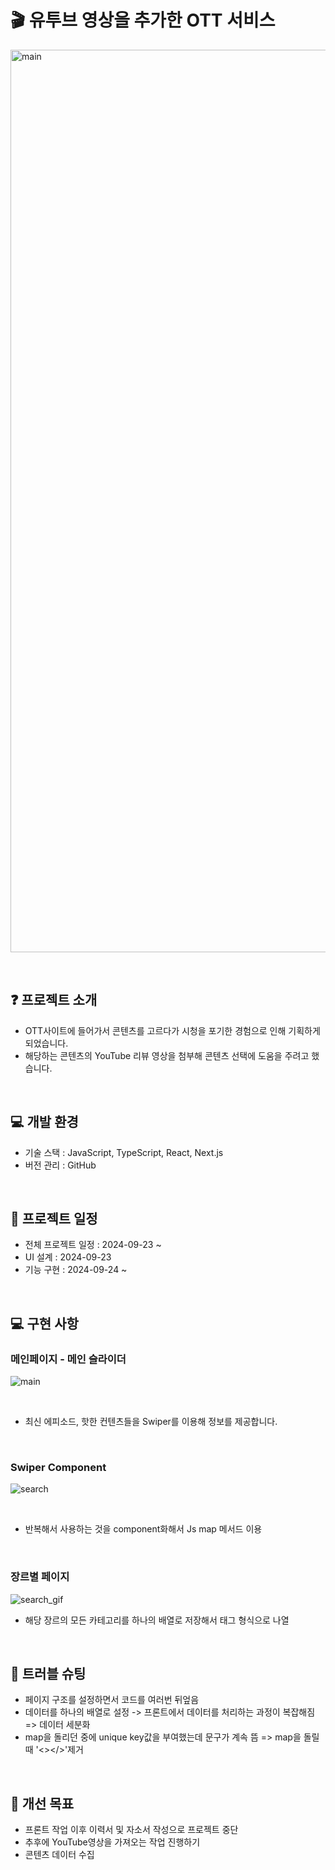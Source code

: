 # 🎬 유투브 영상을 추가한 OTT 서비스
<a><img src="https://github.com/user-attachments/assets/0ad7b8d4-43e5-4a51-a90b-5fecd7728fb3" width="1444" alt="main" /></a>

<br>

## ❓ 프로젝트 소개

- OTT사이트에 들어가서 콘텐츠를 고르다가 시청을 포기한 경험으로 인해 기획하게 되었습니다.
- 해당하는 콘텐츠의 YouTube 리뷰 영상을 첨부해 콘텐츠 선택에 도움을 주려고 했습니다.

<br>

## 💻 개발 환경

- 기술 스택 : JavaScript, TypeScript, React, Next.js
- 버전 관리 : GitHub

<br>

## 📅 프로젝트 일정

- 전체 프로젝트 일정 : 2024-09-23 ~
- UI 설계 : 2024-09-23
- 기능 구현 : 2024-09-24 ~ 

<br>

## 💻 구현 사항

### 메인페이지 - 메인 슬라이더
<a><img src="https://github.com/user-attachments/assets/fc10c220-06f2-4e91-b606-3d1e2a2077fd" alt="main"/></a>

<br>

- 최신 에피소드, 핫한 컨텐츠들을 Swiper를 이용해 정보를 제공합니다.

<br>

### Swiper Component
<a><img src="https://github.com/user-attachments/assets/85b4940f-d8db-426a-88a4-76359f6c3d9d" alt="search"/></a>

<br>

- 반복해서 사용하는 것을 component화해서 Js map 메서드 이용
  
<br>

### 장르별 페이지
<a><img src="https://github.com/user-attachments/assets/30bf68d5-ffb5-4075-a616-8088f40f5e1a" alt="search_gif"/></a>

- 해당 장르의 모든 카테고리를 하나의 배열로 저장해서 태그 형식으로 나열

<br>

## 🧯 트러블 슈팅

- 페이지 구조를 설정하면서 코드를 여러번 뒤엎음
- 데이터를 하나의 배열로 설정 -> 프론트에서 데이터를 처리하는 과정이 복잡해짐 => 데이터 세분화
- map을 돌리던 중에 unique key값을 부여했는데 문구가 계속 뜸 => map을 돌릴 때 '<></>'제거


<br>

## 🔧 개선 목표

- 프론트 작업 이후 이력서 및 자소서 작성으로 프로젝트 중단
- 추후에 YouTube영상을 가져오는 작업 진행하기
- 콘텐츠 데이터 수집



